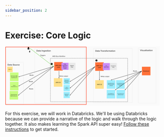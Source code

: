 ```yaml
---
sidebar_position: 2
---
```

# Exercise: Core Logic
![project-structure-ingestion-navi.png](./assets/project-structure-ingestion-navi.png)

For this exercise, we will work in Databricks. We'll be using Databricks because we can provide a narrative of the logic and walk through the logic together. It also makes learning the Spark API super easy! [Follow these instructions](https://github.com/data-derp/exercise-co2-vs-temperature#data-ingestion) to get started.